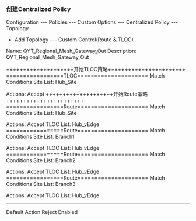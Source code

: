 ### 创建Centralized Policy
Configuration --- Policies --- Custom Options --- Centralized Policy --- Topology

+ Add Topology --- Custom Control(Route & TLOC)

Name: QYT_Regional_Mesh_Gateway_Out
Description: QYT_Regional_Mesh_Gateway_Out

++++++++++++++++++++开始TLOC策略+++++++++++++++++++++++
=================TLOC=====================
Match Conditions
Site List: Hub_Site

Actions:
Accept
++++++++++++++++++++开始Route策略+++++++++++++++++++++++
=================Route=====================
Match Conditions
Site List: Hub_Site

Actions:
Accept
TLOC List: Hub_vEdge
=================Route=====================
Match Conditions
Site List: Branch1

Actions:
Accept
TLOC List: Hub_vEdge
=================Route=====================
Match Conditions
Site List: Branch2

Actions:
Accept
TLOC List: Hub_vEdge
=================Route=====================
Match Conditions
Site List: Branch3

Actions:
Accept
TLOC List: Hub_vEdge

------------------------------------------
Default Action
Reject  Enabled
